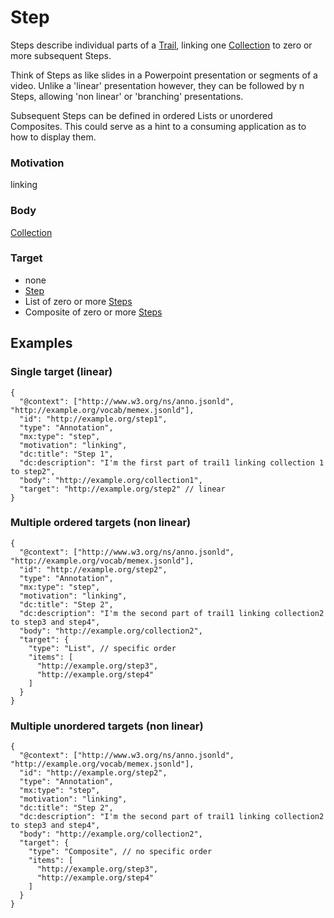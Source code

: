 
# Step

Steps describe individual parts of a [Trail](Trail.md), linking one [Collection](Collection.md) to zero or more subsequent Steps.

Think of Steps as like slides in a Powerpoint presentation or segments of a video. Unlike a 'linear' presentation however, they can be followed by n Steps, allowing 'non linear' or 'branching' presentations. 

Subsequent Steps can be defined in ordered Lists or unordered Composites. This could serve as a hint to a consuming application as to how to display them.

### Motivation 
linking

### Body
[Collection](Collection.md)

### Target
- none
- [Step](Step.md)
- List of zero or more [Steps](Step.md)
- Composite of zero or more [Steps](Step.md)

## Examples

### Single target (linear)

```
{
  "@context": ["http://www.w3.org/ns/anno.jsonld", "http://example.org/vocab/memex.jsonld"],
  "id": "http://example.org/step1",
  "type": "Annotation",
  "mx:type": "step",
  "motivation": "linking",
  "dc:title": "Step 1",
  "dc:description": "I'm the first part of trail1 linking collection 1 to step2",
  "body": "http://example.org/collection1",
  "target": "http://example.org/step2" // linear
}
```

### Multiple ordered targets (non linear)
```
{
  "@context": ["http://www.w3.org/ns/anno.jsonld", "http://example.org/vocab/memex.jsonld"],
  "id": "http://example.org/step2",
  "type": "Annotation",
  "mx:type": "step",
  "motivation": "linking",
  "dc:title": "Step 2",
  "dc:description": "I'm the second part of trail1 linking collection2 to step3 and step4",
  "body": "http://example.org/collection2",
  "target": {
    "type": "List", // specific order
    "items": [
      "http://example.org/step3",
      "http://example.org/step4"
    ]
  }
}
```

### Multiple unordered targets (non linear)
```
{
  "@context": ["http://www.w3.org/ns/anno.jsonld", "http://example.org/vocab/memex.jsonld"],
  "id": "http://example.org/step2",
  "type": "Annotation",
  "mx:type": "step",
  "motivation": "linking",
  "dc:title": "Step 2",
  "dc:description": "I'm the second part of trail1 linking collection2 to step3 and step4",
  "body": "http://example.org/collection2",
  "target": {
    "type": "Composite", // no specific order
    "items": [
      "http://example.org/step3",
      "http://example.org/step4"
    ]
  }
}
```